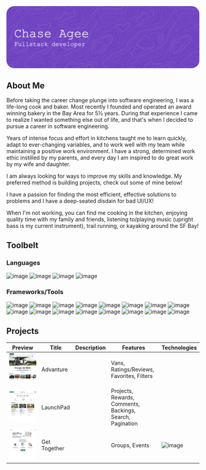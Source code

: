 ![Header](./github-header-image.png)


<!--
**thechee/thechee** is a ✨ _special_ ✨ repository because its `README.md` (this file) appears on your GitHub profile.

Here are some ideas to get you started:

-->
## About Me
Before taking the career change plunge into software engineering, I was
a life-long cook and baker. Most recently I founded and operated an award winning bakery in the Bay Area for 5&frac12; years. During that experience I came to realize I wanted something else out of life, and that's when I decided to pursue a career in software engineering.


Years of intense focus and effort in kitchens taught me to learn quickly, adapt to ever-changing variables, and to work well with my team while maintaining a positive work environment. I have a strong, determined work ethic instilled by my parents, and every day I am inspired to do great work by my wife and daughter.


I am always looking for ways to improve my skills and knowledge. My preferred method is building projects, check out some of mine below!

I have a passion for finding the most efficient, effective solutions to problems and I have a deep-seated disdain for bad UI/UX!

When I'm not working, you can find me cooking in the kitchen, enjoying quality time with my family and friends, listening to/playing music (upright bass is my current instrument), trail running, or kayaking around the SF Bay!


## Toolbelt
### Languages
![image](https://img.shields.io/badge/html5-%23E34F26.svg?style=for-the-badge&logo=html5&logoColor=white)
![image](https://img.shields.io/badge/css3-%231572B6.svg?style=for-the-badge&logo=css3&logoColor=white)
![image](https://img.shields.io/badge/javascript-%23323330.svg?style=for-the-badge&logo=javascript&logoColor=%23F7DF1E)
![image](https://img.shields.io/badge/python-3670A0?style=for-the-badge&logo=python&logoColor=ffdd54)

### Frameworks/Tools
![image](https://img.shields.io/badge/node.js-6DA55F?style=for-the-badge&logo=node.js&logoColor=white)
![image](https://img.shields.io/badge/express.js-%23404d59.svg?style=for-the-badge&logo=express&logoColor=%2361DAFB)
![image](https://img.shields.io/badge/Sequelize-52B0E7?style=for-the-badge&logo=Sequelize&logoColor=white)
![image](https://img.shields.io/badge/flask-%23000.svg?style=for-the-badge&logo=flask&logoColor=white)
![image](https://img.shields.io/badge/SQLAlchemy-red?style=for-the-badge&logo=SQLAlchemy&logoColor=white)
![image](https://img.shields.io/badge/react-%2320232a.svg?style=for-the-badge&logo=react&logoColor=%2361DAFB)
![image](https://img.shields.io/badge/redux-%23593d88.svg?style=for-the-badge&logo=redux&logoColor=white)
![image](https://img.shields.io/badge/sqlite-%2307405e.svg?style=for-the-badge&logo=sqlite&logoColor=white)
![image](https://img.shields.io/badge/postgres-%23316192.svg?style=for-the-badge&logo=postgresql&logoColor=white)
![image](https://img.shields.io/badge/Alembic-%23F79A32.svg?style=for-the-badge&logo=alembic&logoColor=white)
![image](https://img.shields.io/badge/Postman-FF6C37?style=for-the-badge&logo=postman&logoColor=white)
![image](https://img.shields.io/badge/Google_Maps-4285F4?style=for-the-badge&logo=google-maps&logoColor=white)
![image](https://img.shields.io/badge/Amazon_S3-569A31?style=for-the-badge&logo=amazon-s3&logoColor=white)
![image](https://img.shields.io/badge/git-%23F05033.svg?style=for-the-badge&logo=git&logoColor=white)
![image](https://img.shields.io/badge/docker-%230db7ed.svg?style=for-the-badge&logo=docker&logoColor=white)
![image](https://img.shields.io/badge/VSCode-%23007ACC.svg?style=for-the-badge&logo=visual-studio-code&logoColor=white)

## Projects

| Preview | Title |Description | Features | Technologies |
|---------|-------|-------------|----------|--------------|
|![image](./van-home.png)|Advanture|             |Vans, Ratings/Reviews, Favorites, Filters|              |
|![image](./launchpad-home.png)|LaunchPad|             |Projects, Rewards, Comments, Backings, Search, Pagination|              |
|![image](./gettogether-home.png)|Get Together|             |Groups, Events          |![image](https://img.shields.io/badge/express.js-%23404d59.svg?style=for-the-badge&logo=express&logoColor=%2361DAFB)             |